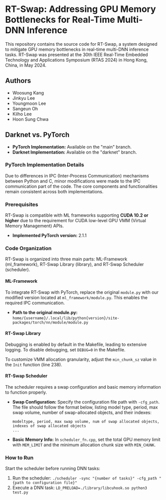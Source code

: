 # RT-Swap: Addressing GPU Memory Bottlenecks for Real-Time Multi-DNN Inference

This repository contains the source code for RT-Swap, a system designed to mitigate GPU memory bottlenecks in real-time multi-DNN inference tasks. RT-Swap was presented at the 30th IEEE Real-Time Embedded Technology and Applications Symposium (RTAS 2024) in Hong Kong, China, in May 2024.

## Authors
- Woosung Kang
- Jinkyu Lee
- Youngmoon Lee
- Sangeun Oh
- Kilho Lee
- Hoon Sung Chwa

## Darknet vs. PyTorch

- **PyTorch Implementation:** Available on the "main" branch.
- **Darknet Implementation:** Available on the "darknet" branch.

### PyTorch Implementation Details

Due to differences in IPC (Inter-Process Communication) mechanisms between Python and C, minor modifications were made to the IPC communication part of the code. The core components and functionalities remain consistent across both implementations.

### Prerequisites

RT-Swap is compatible with ML frameworks supporting **CUDA 10.2 or higher** due to the requirement for CUDA low-level GPU VMM (Virtual Memory Management) APIs.

- **Implemented PyTorch version:** 2.1.1

### Code Organization

RT-Swap is organized into three main parts: ML-Framework (ml_framework), RT-Swap Library (library), and RT-Swap Scheduler (scheduler).

#### ML-Framework

To integrate RT-Swap with PyTorch, replace the original `module.py` with our modified version located at `ml_framework/module.py`. This enables the required IPC communication.

- **Path to the original module.py:** `home/{username}/.local/lib/python{version}/site-packages/torch/nn/module/module.py`

#### RT-Swap Library

Debugging is enabled by default in the Makefile, leading to extensive logging. To disable debugging, set `DEBUG=0` in the Makefile.

To customize VMM allocation granularity, adjust the `min_chunk_sz` value in the `Init` function (line 238).

#### RT-Swap Scheduler

The scheduler requires a swap configuration and basic memory information to function properly.

- **Swap Configuration:** Specify the configuration file path with `-cfg_path`. The file should follow the format below, listing model type, period, max swap volume, number of swap-allocated objects, and their indexes:

  ```
  modeltype, period, max swap volume, num of swap allocated objects, indexes of swap allocated objects
  ...
  ```

- **Basic Memory Info:** In `scheduler_fn.cpp`, set the total GPU memory limit with `MEM_LIMIT` and the minimum allocation chunk size with `MIN_CHUNK`.

### How to Run

Start the scheduler before running DNN tasks:

1. Run the scheduler: `./scheduler -sync "{number of tasks}" -cfg_path "{path to configuration file}"`
2. Execute a DNN task: `LD_PRELOAD=./library/libcuhook.so python3 test.py`
